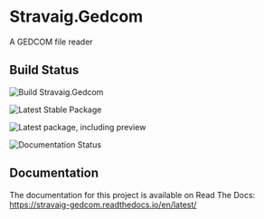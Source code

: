# Stravaig.Gedcom

A GEDCOM file reader

## Build Status

![Build Stravaig.Gedcom](https://github.com/Stravaig-Projects/Gedcom/workflows/Build%20Stravaig.Gedcom/badge.svg)

![Latest Stable Package](https://img.shields.io/nuget/v/Stravaig.Gedcom?color=004880&label=nuget%20stable&logo=nuget)

![Latest package, including preview](https://img.shields.io/nuget/vpre/Stravaig.Gedcom?color=ffffff&label=nuget%20latest&logo=nuget)

![Documentation Status](https://stravaig-gedcom.readthedocs.io/en/latest/?badge=latest)


## Documentation

The documentation for this project is available on Read The Docs: https://stravaig-gedcom.readthedocs.io/en/latest/
